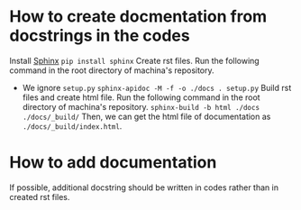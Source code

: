 # How to create docmentation from docstrings in the codes
Install [Sphinx](http://www.sphinx-doc.org/ja/stable/index.html)
`pip install sphinx`
Create rst files.
Run the following command in the root directory of machina's repository.
* We ignore `setup.py`
`sphinx-apidoc -M -f -o ./docs . setup.py`
Build rst files and create html file.
Run the following command in the root directory of machina's repository.
`sphinx-build -b html ./docs ./docs/_build/`
Then, we can get the html file of documentation as `./docs/_build/index.html`.

# How to add documentation
If possible, additional docstring should be written in codes rather than in created rst files.
